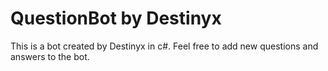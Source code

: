# QuestionBot by Destinyx

This is a bot created by Destinyx in c#. Feel free to add new questions and answers to the bot.